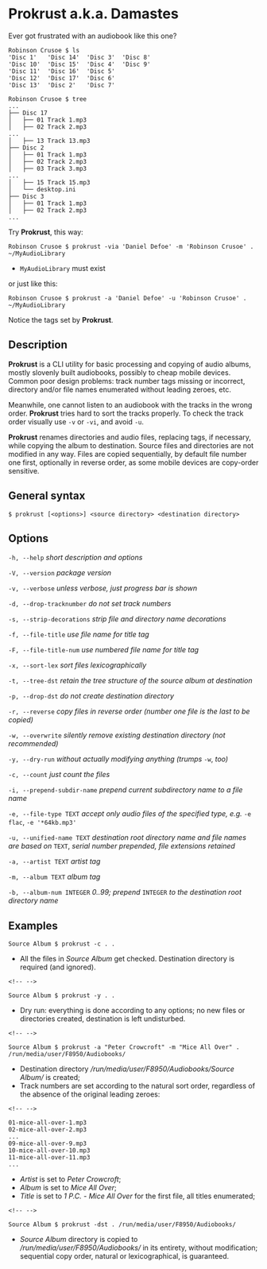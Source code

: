 # Prokrust a.k.a. Damastes

Ever got frustrated with an audiobook like this one?

    Robinson Crusoe $ ls
    'Disc 1'   'Disc 14'  'Disc 3'  'Disc 8'
    'Disc 10'  'Disc 15'  'Disc 4'  'Disc 9'
    'Disc 11'  'Disc 16'  'Disc 5'
    'Disc 12'  'Disc 17'  'Disc 6'
    'Disc 13'  'Disc 2'   'Disc 7'

    Robinson Crusoe $ tree
    ...
    ├── Disc 17
    │   ├── 01 Track 1.mp3
    │   ├── 02 Track 2.mp3
    ...
    │   ├── 13 Track 13.mp3
    ├── Disc 2
    │   ├── 01 Track 1.mp3
    │   ├── 02 Track 2.mp3
    │   ├── 03 Track 3.mp3
    ...
    │   ├── 15 Track 15.mp3
    │   └── desktop.ini
    ├── Disc 3
    │   ├── 01 Track 1.mp3
    │   ├── 02 Track 2.mp3
    ...

Try **Prokrust**, this way:

    Robinson Crusoe $ prokrust -via 'Daniel Defoe' -m 'Robinson Crusoe' . ~/MyAudioLibrary

-   `MyAudioLibrary` must exist

or just like this:

    Robinson Crusoe $ prokrust -a 'Daniel Defoe' -u 'Robinson Crusoe' . ~/MyAudioLibrary

Notice the tags set by **Prokrust**.

## Description

**Prokrust** is a CLI utility for basic processing and copying of audio
albums, mostly slovenly built audiobooks, possibly to cheap mobile
devices. Common poor design problems: track number tags missing or
incorrect, directory and/or file names enumerated without leading
zeroes, etc.

Meanwhile, one cannot listen to an audiobook with the tracks in the
wrong order. **Prokrust** tries hard to sort the tracks properly. To
check the track order visually use `-v` or `-vi`, and avoid `-u`.

**Prokrust** renames directories and audio files, replacing tags, if
necessary, while copying the album to destination. Source files and
directories are not modified in any way. Files are copied sequentially,
by default file number one first, optionally in reverse order, as some
mobile devices are copy-order sensitive.

## General syntax

    $ prokrust [<options>] <source directory> <destination directory>

## Options

`-h, --help` *short description and options*

`-V, --version` *package version*

`-v, --verbose` *unless verbose, just progress bar is shown*

`-d, --drop-tracknumber` *do not set track numbers*

`-s, --strip-decorations` *strip file and directory name decorations*

`-f, --file-title` *use file name for title tag*

`-F, --file-title-num` *use numbered file name for title tag*

`-x, --sort-lex` *sort files lexicographically*

`-t, --tree-dst` *retain the tree structure of the source album at
destination*

`-p, --drop-dst` *do not create destination directory*

`-r, --reverse` *copy files in reverse order (number one file is the
last to be copied)*

`-w, --overwrite` *silently remove existing destination directory (not
recommended)*

`-y, --dry-run` *without actually modifying anything (trumps* `-w`,
*too)*

`-c, --count` *just count the files*

`-i, --prepend-subdir-name` *prepend current subdirectory name to a file
name*

`-e, --file-type TEXT` *accept only audio files of the specified type,
e.g.* `-e flac`, `-e '*64kb.mp3'`

`-u, --unified-name TEXT` *destination root directory name and file
names are based on* `TEXT`, *serial number prepended, file extensions
retained*

`-a, --artist TEXT` *artist tag*

`-m, --album TEXT` *album tag*

`-b, --album-num INTEGER` *0..99; prepend* `INTEGER` *to the destination
root directory name*

## Examples

    Source Album $ prokrust -c . .

-   All the files in *Source Album* get checked. Destination directory
    is required (and ignored).

```{=html}
<!-- -->
```
    Source Album $ prokrust -y . .

-   Dry run: everything is done according to any options; no new files
    or directories created, destination is left undisturbed.

```{=html}
<!-- -->
```
    Source Album $ prokrust -a "Peter Crowcroft" -m "Mice All Over" . /run/media/user/F8950/Audiobooks/

-   Destination directory */run/media/user/F8950/Audiobooks/Source
    Album/* is created;
-   Track numbers are set according to the natural sort order,
    regardless of the absence of the original leading zeroes:

```{=html}
<!-- -->
```
    01-mice-all-over-1.mp3
    02-mice-all-over-2.mp3
    ...
    09-mice-all-over-9.mp3
    10-mice-all-over-10.mp3
    11-mice-all-over-11.mp3
    ...

-   *Artist* is set to *Peter Crowcroft*;
-   *Album* is set to *Mice All Over*;
-   *Title* is set to *1 P.C. - Mice All Over* for the first file, all
    titles enumerated;

```{=html}
<!-- -->
```
    Source Album $ prokrust -dst . /run/media/user/F8950/Audiobooks/

-   *Source Album* directory is copied to
    */run/media/user/F8950/Audiobooks/* in its entirety, without
    modification; sequential copy order, natural or lexicographical, is
    guaranteed.

